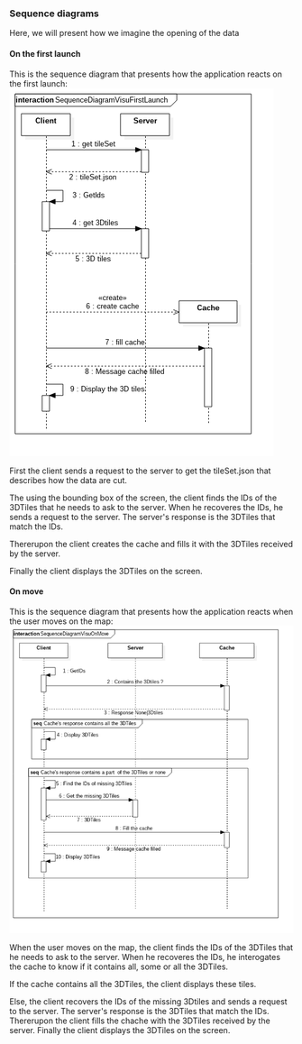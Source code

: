 ### Sequence diagrams

Here, we will present how we imagine the opening of the data

#### On the first launch

This is the sequence diagram that presents how the application reacts on the first launch:
![Sequence diagram - First launch](../images/Model1__Collaboration1__Interaction1__SequenceDiagramVisuFirstLaunch_5.png "Sequence diagram - First launch")

First the client sends a request to the server to get the tileSet.json that describes how the data are cut.

The using the bounding box of the screen, the client finds the IDs of the 3DTiles that he needs to ask to the server. When he recoveres the IDs, he sends a request to the server. The server's response is the 3DTiles that match the IDs.

Thererupon the client creates the cache and fills it with the 3DTiles received by the server.

Finally the client displays the 3DTiles on the screen.


#### On move

This is the sequence diagram that presents how the application reacts when the user moves on the map:
![Sequence diagram - First launch](../images/Model1__Collaboration2__Interaction1__SequenceDiagramVisuOnMove_6.png "Sequence diagram - First launch")

When the user moves on the map, the client finds the IDs of the 3DTiles that he needs to ask to the server. When he recoveres the IDs, he interogates the cache to know if it contains all, some or all the 3DTiles.

If the cache contains all the 3DTiles, the client displays these tiles.

Else, the client recovers the IDs of the missing 3Dtiles and sends a request to the server. The server's response is the 3DTiles that match the IDs. Thererupon the client fills the chache with the 3DTiles received by the server. Finally the client displays the 3DTiles on the screen.
